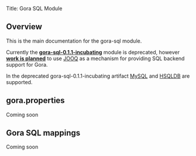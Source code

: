 Title: Gora SQL Module

## Overview
This is the main documentation for the gora-sql module. 

Currently the <a href="https://search.maven.org/#artifactdetails|org.apache.gora|gora-sql|0.1.1-incubating|jar"><b>gora-sql-0.1.1-incubating</b></a> 
module is deprecated, however <a href="https://issues.apache.org/jira/browse/GORA-86‎"><b>work is planned</b></a> 
to use <a href="https://jooq.org">JOOQ</a> as a mechanism for providing SQL backend support for Gora. 

In the deprecated gora-sql-0.1.1-incubating artifact [MySQL](https://www.mysql.com) and [HSQLDB](https://www.hsqldb.org) are supported.

## gora.properties
Coming soon

## Gora SQL mappings
Coming soon
